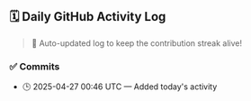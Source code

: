 ## 🗓️ Daily GitHub Activity Log

> 🤖 Auto-updated log to keep the contribution streak alive!

### ✅ Commits

- 🕒 2025-04-27 00:46 UTC — Added today's activity

